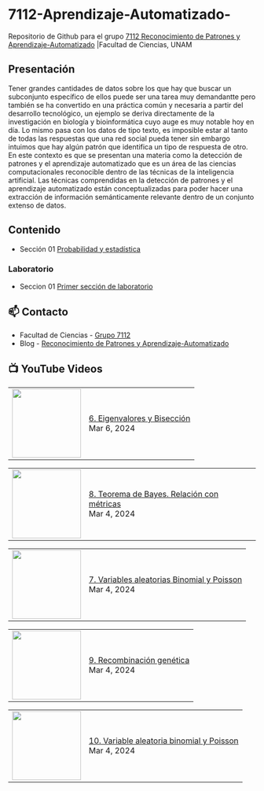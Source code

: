 # 7112-Aprendizaje-Automatizado-
Repositorio de Github para el grupo   [7112 Reconocimiento de Patrones y Aprendizaje-Automatizado](https://www.fciencias.unam.mx/docencia/horarios/presentacion/347481) |Facultad de Ciencias, UNAM

## Presentación
Tener grandes cantidades de datos sobre los que hay que buscar un subconjunto específico de ellos puede ser una tarea muy demandantte pero también se ha convertido en una práctica común y necesaria a partir del desarrollo tecnológico, un ejemplo se deriva directamente de la investigación en biología y bioinformática cuyo auge es muy notable hoy en día. Lo mismo pasa con los datos de tipo texto, es imposible estar al tanto de todas las respuestas que una red social pueda tener sin embargo intuimos que hay algún patrón que identifica un tipo de respuesta de otro. En este contexto es que se presentan una materia como la detección de patrones y el aprendizaje automatizado que es un área de las ciencias computacionales reconocible dentro de las técnicas de la inteligencia artificial. Las técnicas comprendidas en la detección de patrones y el aprendizaje automatizado están conceptualizadas para poder hacer una extracción de información semánticamente relevante dentro de un conjunto extenso de datos.

## Contenido
- Sección 01  [Probabilidad y estadística](https://github.com/7122-Aprendizaje-Automatizado/7112-Aprendizaje-Automatizado-/tree/main/Secci%C3%B3n%2001%20Probabilidad%20y%20Estadistica)

### Laboratorio
- Seccion 01  [Primer sección de laboratorio](https://github.com/7122-Aprendizaje-Automatizado/7112-Aprendizaje-Automatizado-/tree/main/Secci%C3%B3n01-Laboratorio)


## 📫 Contacto
- Facultad de Ciencias - [Grupo 7112](https://www.fciencias.unam.mx/docencia/horarios/presentacion/347481)
- Blog - [Reconocimiento de Patrones y Aprendizaje-Automatizado](https://sites.google.com/view/patronesciencias/inicio)

##  📺 	YouTube Videos
<!-- BLOG-POST-LIST:START --><table><tr><td><a href="https://www.youtube.com/watch?v=ANhY9PVlpP0"><img width="140px" src="https://i.ytimg.com/vi/ANhY9PVlpP0/mqdefault.jpg"></a></td>
<td><a href="https://www.youtube.com/watch?v=ANhY9PVlpP0">6. Eigenvalores y Bisección</a><br/>Mar 6, 2024</td></tr></table>
<table><tr><td><a href="https://www.youtube.com/watch?v=iKMlk5hZojA"><img width="140px" src="https://i.ytimg.com/vi/iKMlk5hZojA/mqdefault.jpg"></a></td>
<td><a href="https://www.youtube.com/watch?v=iKMlk5hZojA">8. Teorema de Bayes. Relación con métricas</a><br/>Mar 4, 2024</td></tr></table>
<table><tr><td><a href="https://www.youtube.com/watch?v=IAnY6wD9YZc"><img width="140px" src="https://i.ytimg.com/vi/IAnY6wD9YZc/mqdefault.jpg"></a></td>
<td><a href="https://www.youtube.com/watch?v=IAnY6wD9YZc">7. Variables aleatorias Binomial y Poisson</a><br/>Mar 4, 2024</td></tr></table>
<table><tr><td><a href="https://www.youtube.com/watch?v=pa83bGvbOak"><img width="140px" src="https://i.ytimg.com/vi/pa83bGvbOak/mqdefault.jpg"></a></td>
<td><a href="https://www.youtube.com/watch?v=pa83bGvbOak">9. Recombinación genética</a><br/>Mar 4, 2024</td></tr></table>
<table><tr><td><a href="https://www.youtube.com/watch?v=Wl-PPPCFuqI"><img width="140px" src="https://i.ytimg.com/vi/Wl-PPPCFuqI/mqdefault.jpg"></a></td>
<td><a href="https://www.youtube.com/watch?v=Wl-PPPCFuqI">10. Variable aleatoria binomial y Poisson</a><br/>Mar 4, 2024</td></tr></table>
<!-- BLOG-POST-LIST:END -->
